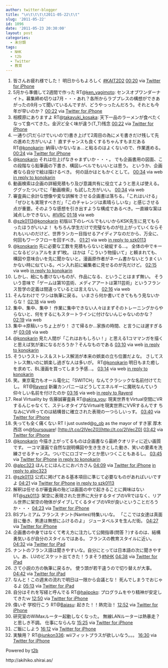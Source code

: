 ```yaml
---
author: twitter-blogger
title: "\n\t\t\t\t2011-05-22\t\t"
slug: '2011-05-22'
id: 1096
date: '2011-05-23 20:30:00'
layout: post
categories:
  - 未分類
tags:
  - NHK
  - t2b
  - Twitter
  - 教育
---
```


<div xmlns:georss="http://www.georss.org/georss">

1.  <span><span>皆さんお疲れ様でした！ 明日からもよろしく [#KAIT2D2](http://twitter.com/search?q=%23KAIT2D2 "#KAIT2D2")</span> <span>[<span>00:20</span>](http://twitter.com/o_ob/status/72260458538745856) <span>via [Twitter for iPhone](http://twitter.com/#!/download/iphone)</span></span></span>
2.  <span><span>5月から準備して2週間で作った RT@[ken_yagimoto](http://twitter.com/ken_yagimoto "ken_yagimoto"): センスオブワンダーナイト。募集締め切りは7月・・・あれ？各所からラブプレスの構想ができあがったの9月って聞いているんですが、どうやっったんだろう。それとも今年が早いのか？</span> <span>[<span>00:22</span>](http://twitter.com/o_ob/status/72261016385372160) <span>via [Twitter for iPhone](http://twitter.com/#!/download/iphone)</span></span></span>
3.  <span><span>相模原にありますよ RT@[takayuki_kosaka](http://twitter.com/takayuki_kosaka "takayuki_kosaka"): 天下一品のラーメンが食べたくなって食べてきた。金沢ど全く味が違う(T_T)残念</span> <span>[<span>00:22</span>](http://twitter.com/o_ob/status/72261127991607297) <span>via [Twitter for iPhone](http://twitter.com/#!/download/iphone)</span></span></span>
4.  <span><span>一通り(穴だらけでいいので)書き上げて2周目の為にメモ書きだけ残して先の進めた方がいいよ！ 直すチャンスも良くするちゃんすもまだある RT@[konokarin](http://twitter.com/konokarin "konokarin"): 納得いかないなぁ…と粘るのはよくないので、作業進める。</span> <span>[<span>00:24</span>](http://twitter.com/o_ob/status/72261538832060416) <span>via [Twitter for iPhone](http://twitter.com/#!/download/iphone)</span></span></span>
5.  <span><span>@[konokarin](http://twitter.com/konokarin "konokarin") それは仕上げなきゃまずいか・・・。 でも企画書用の図面、この段階なら鉛筆画の下書き、構図レベルでもいいとは思う。 というか、企画者なら自分で絵は描けるべき。 何の話かはともかくとして。</span> <span>[<span>00:34</span>](http://twitter.com/o_ob/status/72263966973370368) <span>via web</span> [in reply to konokarin](http://twitter.com/konokarin/status/72262062813888512)</span></span>
6.  <span><span>動画検索は企画の詳細見積もり及び意識共有に役立てようと思えば使える。 ググッたついでに「動画検索」も試した方がいい。</span> <span>[<span>00:34</span>](http://twitter.com/o_ob/status/72264172297134080) <span>via web</span></span></span>
7.  <span><span>審査員に余計な想像や変な誤解をさせる企画書は落ちる。「これはいける」「ぜひとも実現すべきだ」「このチャレンジは素晴らしいな」と感じさせる点が重要。そのような感想を引き出すような構成であるべき。一直線な案は減点しかできない。[#IVRC](http://twitter.com/search?q=%23IVRC "#IVRC")</span> <span>[<span>01:18</span>](http://twitter.com/o_ob/status/72275073255485440) <span>via web</span></span></span>
8.  <span><span>@[szk0113](http://twitter.com/szk0113 "szk0113")@[konokarin](http://twitter.com/konokarin "konokarin") 初版以下のレベルでもいいからKSK先生に見てもらったほうがいいよ！ もちろん学生だけで完璧なものが仕上がっていくならそれもいいのだけど、世界ランカー目指せるアイディアなのだから、万全に、何回もワークフローを回すべき。</span> <span>[<span>01:21</span>](http://twitter.com/o_ob/status/72275768130019328) <span>via web</span> [in reply to szk0113](http://twitter.com/szk0113/status/72267526058418177)</span></span>
9.  <span><span>@[konokarin](http://twitter.com/konokarin "konokarin") 先に必要な工数を見積もらないと破綻する…。 全体の中でキーになるビジュアルをまず1枚。 ほかは「こういう物描いて」と頼まれても、構図や意味合いを先に聞かないと。漫画原作者がネーム書かないとうまくいかない時に似ている。ペン入れ前に編集者に見せるのが先だけど。</span> <span>[<span>02:15</span>](http://twitter.com/o_ob/status/72289436708257792) <span>via web</span> [in reply to konokarin](http://twitter.com/konokarin/status/72282959411023872)</span></span>
10.  <span><span>しかし、絵にも書けないものが、作品になる、ということはまず無い。 そういう意味で「ゲームは第10芸術、メディアアートは第11芸術」というフランス哲学の定義は間違っているとは言えない。</span> <span>[<span>02:16</span>](http://twitter.com/o_ob/status/72289746109480960) <span>via web</span></span></span>
11.  <span><span>そんなわけで ワシは執筆に戻る。 いまさら何か書いてきてももう見ないからな！</span> <span>[<span>02:18</span>](http://twitter.com/o_ob/status/72290194027581441) <span>via web</span></span></span>
12.  <span><span>集中、集中、集中！ 作業に集中できない人々はまずそのトレーニングからやらないと、何をするにもスタートラインに付けないんじゃないのかな？</span> <span>[<span>02:19</span>](http://twitter.com/o_ob/status/72290607715987456) <span>via web</span></span></span>
13.  <span><span>集中→原稿いっちょ上がり！ さて帰るか…家族の時間、と言うには遅すぎるが</span> <span>[<span>03:08</span>](http://twitter.com/o_ob/status/72302728726069248) <span>via web</span></span></span>
14.  <span><span>@[konokarin](http://twitter.com/konokarin "konokarin") 見た人間が「これはおもしろい！」と思える1コママンガを描くと思えば気が楽になるだろうか？そんなものである</span> <span>[<span>03:10</span>](http://twitter.com/o_ob/status/72303288720162816) <span>via web</span> [in reply to konokarin](http://twitter.com/konokarin/status/72295033159696384)</span></span>
15.  <span><span>そういうストレス＆ストレス解消が本来の娯楽の立ち位置だよな。 さしてストレス無いのに娯楽し過ぎな人は多いが。 RT@[konokarin](http://twitter.com/konokarin "konokarin") 明日もまた癒しを求めて、BL漫画を買ってしまう予感…。</span> <span>[<span>03:14</span>](http://twitter.com/o_ob/status/72304270518652928) <span>via web</span> [in reply to konokarin](http://twitter.com/konokarin/status/72292460314894336)</span></span>
16.  <span><span>笑。東京電力もオール電化に「SWITCH」なんてクラシックな名前付けてたし。 RT@[Rayerd](http://twitter.com/Rayerd "Rayerd") 新羅カンパニーはどうしてエネルギーに魔晄なんていう仰々しい名前を付けたのか</span> <span>[<span>03:16</span>](http://twitter.com/o_ob/status/72304817325871104) <span>via web</span> [in reply to Rayerd](http://twitter.com/Rayerd/status/72304512488058880)</span></span>
17.  <span><span>Real Virtuality by 佐藤誠審査員 RT@[akira_you](http://twitter.com/akira_you "akira_you"): 現実世界をVirtual空間にVRするんじゃなくて、ステレオタイプなVirtualを現実世界にVVRするんです ちなみにVVRってのは結構昔に確立された表現の一つらしいっす。</span> <span>[<span>03:40</span>](http://twitter.com/o_ob/status/72310956939673600) <span>via [Twitter for iPhone](http://twitter.com/#!/download/iphone)</span></span></span>
18.  <span><span>失っても全く痛くない RT I just ousted@[o_ob](http://twitter.com/o_ob "o_ob") as the mayor of すき家 厚木西店 on@[foursquare](http://twitter.com/foursquare "foursquare")! [http://t.co/2IVecZ0](http://t.co/2IVecZ0)</span> <span>[<span>03:42</span>](http://twitter.com/o_ob/status/72311263539101698) <span>via [Twitter for iPhone](http://twitter.com/#!/download/iphone)</span></span></span>
19.  <span><span>@[konokarin](http://twitter.com/konokarin "konokarin") 今描き上がってるものは企画書なら最終クオリティに近い画質です。 一コマ漫画で自然な説明構図や生き生きとした動き、笑いの要素を洗練させるチャンス。ついでにロゴマークとか思いつくこともあるし。</span> <span>[<span>03:45</span>](http://twitter.com/o_ob/status/72312044946341888) <span>via [Twitter for iPhone](http://twitter.com/#!/download/iphone)</span> [in reply to konokarin](http://twitter.com/konokarin/status/72310750412148738)</span></span>
20.  <span><span>@[alpc323](http://twitter.com/alpc323 "alpc323") ほんとにほんとにおバカさん</span> <span>[<span>04:09</span>](http://twitter.com/o_ob/status/72318202662764544) <span>via [Twitter for iPhone](http://twitter.com/#!/download/iphone)</span> [in reply to alpc323](http://twitter.com/alpc323/status/72286785203482625)</span></span>
21.  <span><span>@[szk0113](http://twitter.com/szk0113 "szk0113") 公式に掲げてある基本項目に準じて必要なものがあればいいですよ</span> <span>[<span>04:21</span>](http://twitter.com/o_ob/status/72321241347915777) <span>via [Twitter for iPhone](http://twitter.com/#!/download/iphone)</span> [in reply to szk0113](http://twitter.com/szk0113/status/72320281749880832)</span></span>
22.  <span><span>解釈は任せるが審査員の殆どは画面の中で起きることに興味はない RT@[szk0113](http://twitter.com/szk0113 "szk0113"): 架空に表現された世界に大分するタイプのVRではなく、リアル世界に架空の物体がダイブしてくるタイプのVRが良いということだろうか・・・</span> <span>[<span>04:23</span>](http://twitter.com/o_ob/status/72321718059941888) <span>via [Twitter for iPhone](http://twitter.com/#!/download/iphone)</span></span></span>
23.  <span><span>BSプレミアム フランス ナント(Nantes)特集いいな。 「ここでは女達は真面目に働き、男達は無想にふけるのよ」 ジューヌベルヌを生んだ街。</span> <span>[<span>04:27</span>](http://twitter.com/o_ob/status/72322777658556416) <span>via [Twitter for iPhone](http://twitter.com/#!/download/iphone)</span></span></span>
24.  <span><span>企画書の中身ではなくて考え方に注力して公開指導(問答？)するのは、結構勇気いるが自分のスタイルではある。 フランスの教育スタイルに近い。</span> <span>[<span>04:32</span>](http://twitter.com/o_ob/status/72324009957654528) <span>via [Twitter for iPad](http://twitter.com/#!/download/ipad)</span></span></span>
25.  <span><span>ナントのフランス語は聞きやすいな。自分にとっては日本語の次に聞きやすい。あ、LUのビスケット出てきた！うまそう[#NHK](http://twitter.com/search?q=%23NHK "#NHK")</span> <span>[<span>04:38</span>](http://twitter.com/o_ob/status/72325421026377728) <span>via [Twitter for iPad](http://twitter.com/#!/download/ipad)</span></span></span>
26.  <span><span>さて小説の方の執筆に戻るか。 使う頭が若干違うので切り替えが大事。</span> <span>[<span>04:42</span>](http://twitter.com/o_ob/status/72326374995660800) <span>via [Twitter for iPad](http://twitter.com/#!/download/ipad)</span></span></span>
27.  <span><span>なんと！この週末の流れで明日は一限から会議とな！ 死んでしまうでおじゃるよ</span> <span>[<span>05:13</span>](http://twitter.com/o_ob/status/72334356470972416) <span>via [Twitter for iPad](http://twitter.com/#!/download/ipad)</span></span></span>
28.  <span><span>自分はそれを写経と呼んでる RT@[hajipoko](http://twitter.com/hajipoko "hajipoko"): プログラムをやり精神が安定してきたｗ</span> <span>[<span>12:50</span>](http://twitter.com/o_ob/status/72449397643948032) <span>via [Twitter for iPhone](http://twitter.com/#!/download/iphone)</span></span></span>
29.  <span><span>偉いぞ 学校行こう RT@[Baiasu](http://twitter.com/Baiasu "Baiasu"): 起きた！！熱完治！</span> <span>[<span>12:52</span>](http://twitter.com/o_ob/status/72449736745025536) <span>via [Twitter for iPhone](http://twitter.com/#!/download/iphone)</span></span></span>
30.  <span><span>研究室のWiMaxルーター起動しなくなった。 無線LANルーターは熱暴走？と思しき不調。 仕事にならんな</span> <span>[<span>15:25</span>](http://twitter.com/o_ob/status/72488333569310720) <span>via [Twitter for iPhone](http://twitter.com/#!/download/iphone)</span></span></span>
31.  <span><span>ご飯にしよう</span> <span>[<span>16:12</span>](http://twitter.com/o_ob/status/72500053448724480) <span>via [Twitter for iPhone](http://twitter.com/#!/download/iphone)</span></span></span>
32.  <span><span>実験用？ RT@[junkon336](http://twitter.com/junkon336 "junkon336"): wiiフィットプラスが欲しいなう。。。</span> <span>[<span>16:30</span>](http://twitter.com/o_ob/status/72504542247395328) <span>via [Twitter for iPhone](http://twitter.com/#!/download/iphone)</span></span></span>

</div>

Powered by [t2b](http://t2b.utilz.jp/)

<div>http://akihiko.shirai.as/</div>